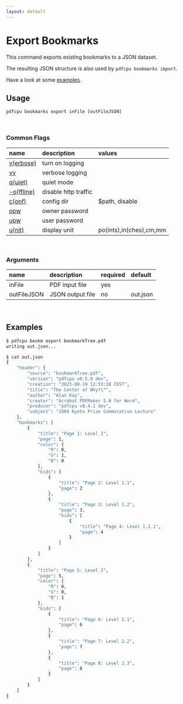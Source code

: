 ```yaml
---
layout: default
---
```


# Export Bookmarks

This command exports existing bookmarks to a JSON dataset.

The resulting JSON structure is also used by `pdfcpu bookmarks import`.


Have a look at some [examples](#examples).

## Usage

```
pdfcpu bookmarks export inFile [outFileJSON]
```

<br>

### Common Flags

| name                                            | description     | values
|:------------------------------------------------|:----------------|:-------
| [v(erbose)](../getting_started/common_flags.md) | turn on logging |
| [vv](../getting_started/common_flags.md)        | verbose logging |
| [q(uiet)](../getting_started/common_flags.md)   | quiet mode      |
| [-o(ffline)](../getting_started/common_flags.md)| disable http traffic |                                 | 
| [c(onf)](../getting_started/common_flags.md)    | config dir      | $path, disable
| [opw](../getting_started/common_flags.md)       | owner password  |
| [upw](../getting_started/common_flags.md)       | user password   |
| [u(nit)](../getting_started/common_flags.md)    | display unit    | po(ints),in(ches),cm,mm

<br>

### Arguments

| name         | description         | required | default
|:-------------|:--------------------|:---------|:------
| inFile       | PDF input file      | yes      |
| outFileJSON  | JSON output file    | no       | out.json

<br>

## Examples

```sh
$ pdfcpu bookm export bookmarkTree.pdf
writing out.json...

$ cat out.json
{
	"header": {
		"source": "bookmarkTree.pdf",
		"version": "pdfcpu v0.5.0 dev",
		"creation": "2023-08-19 12:53:28 CEST",
		"title": "The Center of Why?\"",
		"author": "Alan Kay",
		"creator": "Acrobat PDFMaker 5.0 for Word",
		"producer": "pdfcpu v0.4.1 dev",
		"subject": "2004 Kyoto Prize Commorative Lecture"
	},
	"bookmarks": [
		{
			"title": "Page 1: Level 1",
			"page": 1,
			"color": {
				"R": 0,
				"G": 1,
				"B": 0
			},
			"kids": [
				{
					"title": "Page 2: Level 1.1",
					"page": 2
				},
				{
					"title": "Page 3: Level 1.2",
					"page": 3,
					"kids": [
						{
							"title": "Page 4: Level 1.2.1",
							"page": 4
						}
					]
				}
			]
		},
		{
			"title": "Page 5: Level 2",
			"page": 5,
			"color": {
				"R": 0,
				"G": 0,
				"B": 1
			},
			"kids": [
				{
					"title": "Page 6: Level 2.1",
					"page": 6
				},
				{
					"title": "Page 7: Level 2.2",
					"page": 7
				},
				{
					"title": "Page 8: Level 2.3",
					"page": 8
				}
			]
		}
	]
}
```